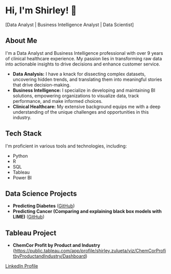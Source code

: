 # Hi, I'm Shirley! 👋
[Data Analyst | Business Intelligence Analyst | Data Scientist]

## About Me
I'm a Data Analyst and Business Intelligence professional with over 9 years of clinical healthcare experience. My passion lies in transforming raw data into actionable insights to drive decisions and enhance customer service.

- **Data Analysis:** I have a knack for dissecting complex datasets, uncovering hidden trends, and translating them into meaningful stories that drive decision-making.
- **Business Intelligence:** I specialize in developing and maintaining BI solutions, empowering organizations to visualize data, track performance, and make informed choices.
- **Clinical Healthcare:** My extensive background equips me with a deep understanding of the unique challenges and opportunities in this industry.

## Tech Stack
I'm proficient in various tools and technologies, including:
- Python
- R
- SQL
- Tableau
- Power BI

## Data Science Projects
- **Predicting Diabetes** ([GitHub](https://github.com/mazzyzulu/Portfolio/blob/main/PredictingDiabetes.ipynb))
- **Predicting Cancer (Comparing and explaining black box models with LIME)** ([GitHub](https://github.com/mazzyzulu/Predicting-Cancer))

## Tableau Project
- **ChemCor Profit by Product and Industry** (https://public.tableau.com/app/profile/shirley.zulueta/viz/ChemCorProfitbyProductandIndustry/Dashboard)

[LinkedIn Profile](https://www.linkedin.com/in/shirley-zulueta)



